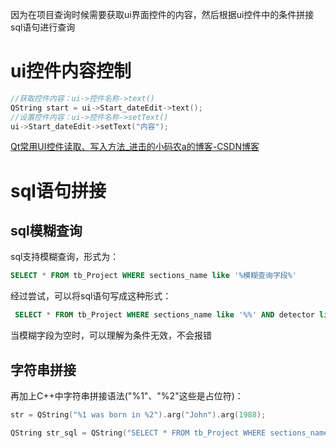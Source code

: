 因为在项目查询时候需要获取ui界面控件的内容，然后根据ui控件中的条件拼接sql语句进行查询

# ui控件内容控制
```C++
//获取控件内容：ui->控件名称->text()
QString start = ui->Start_dateEdit->text();
//设置控件内容：ui->控件名称->setText()
ui->Start_dateEdit->setText("内容");
```
[Qt常用UI控件读取、写入方法_进击的小码农a的博客-CSDN博客](https://blog.csdn.net/weixin_41157654/article/details/80820478)

# sql语句拼接
## sql模糊查询
sql支持模糊查询，形式为：
```sql
SELECT * FROM tb_Project WHERE sections_name like '%模糊查询字段%'
```
经过尝试，可以将sql语句写成这种形式：
```sql
 SELECT * FROM tb_Project WHERE sections_name like '%%' AND detector like '%%'
```
当模糊字段为空时，可以理解为条件无效，不会报错

## 字符串拼接
再加上C++中字符串拼接语法("%1"、"%2"这些是占位符)：
```C++
str = QString("%1 was born in %2").arg("John").arg(1988);
```
```C++
QString str_sql = QString("SELECT * FROM tb_Project WHERE sections_name like '%%1%' AND detector like '%%2%'").arg(roadName).arg(detector);
```
